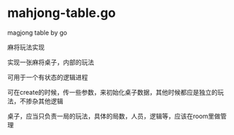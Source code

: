 # mahjong-table.go
magjong table by go


麻将玩法实现


实现一张麻将桌子，内部的玩法


可用于一个有状态的逻辑进程



可在create的时候，传一些参数，来初始化桌子数据，其他时候都应是独立的玩法，不掺杂其他逻辑



桌子，应当只负责一局的玩法，具体的局数，人员，逻辑等，应该在room里做管理